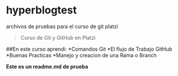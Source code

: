# hyperblogtest
archivos de pruebas para el curso de git platzi 
>Curso de Git y GitHub en Platzi

##En este curso aprendi:
*Comandos Git
*El flujo de Trabajo GitHub
*Buenas Practicas
*Manejo y creacion de una Rama o Branch

**Este es un readme.md de prueba**